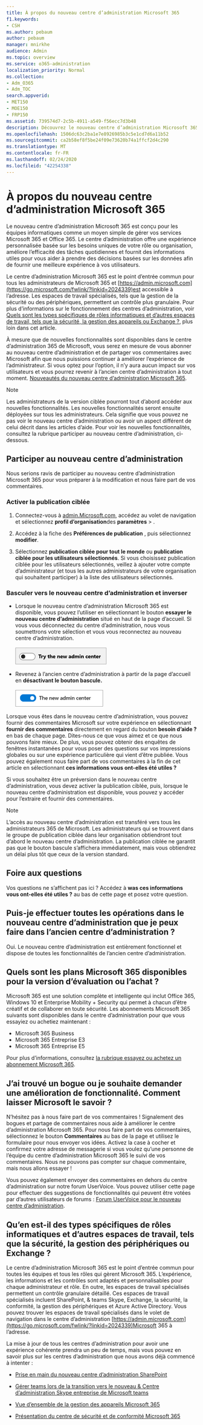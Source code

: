 ```yaml
---
title: À propos du nouveau centre d’administration Microsoft 365
f1.keywords:
- CSH
ms.author: pebaum
author: pebaum
manager: mnirkhe
audience: Admin
ms.topic: overview
ms.service: o365-administration
localization_priority: Normal
ms.collection:
- Adm_O365
- Adm_TOC
search.appverid:
- MET150
- MOE150
- FRP150
ms.assetid: 739574d7-2c5b-4911-a549-f56ecc7d3b48
description: Découvrez le nouveau centre d’administration Microsoft 365.
ms.openlocfilehash: 1506dc63c2ba1e7e8926985b3c5e1cd7d6a11b52
ms.sourcegitcommit: ca2b58ef8f5be24f09e73620b74a1ffcf2d4c290
ms.translationtype: MT
ms.contentlocale: fr-FR
ms.lasthandoff: 02/24/2020
ms.locfileid: "42254338"
---
```

# <a name="about-the-new-microsoft-365-admin-center"></a>À propos du nouveau centre d’administration Microsoft 365

Le nouveau centre d’administration Microsoft 365 est conçu pour les équipes informatiques comme un moyen simple de gérer vos services Microsoft 365 et Office 365. Le centre d’administration offre une expérience personnalisée basée sur les besoins uniques de votre rôle ou organisation, améliore l’efficacité des tâches quotidiennes et fournit des informations utiles pour vous aider à prendre des décisions basées sur les données afin de fournir une meilleure expérience à vos utilisateurs.
  
Le centre d’administration Microsoft 365 est le point d’entrée commun pour tous les administrateurs de Microsoft 365 et [https://admin.microsoft.com](https://go.microsoft.com/fwlink/?linkid=2024339)est accessible à l’adresse. Les espaces de travail spécialisés, tels que la gestion de la sécurité ou des périphériques, permettent un contrôle plus granulaire. Pour plus d’informations sur le fonctionnement des centres d’administration, voir [Quels sont les types spécifiques de rôles informatiques et d’autres espaces de travail, tels que la sécurité, la gestion des appareils ou Exchange ?,](#what-about-the-specific-types-of-it-roles-and-other-workspaces-like-security-device-management-or-exchange) plus loin dans cet article. 
  
À mesure que de nouvelles fonctionnalités sont disponibles dans le centre d’administration 365 de Microsoft, vous serez en mesure de vous abonner au nouveau centre d’administration et de partager vos commentaires avec Microsoft afin que nous puissions continuer à améliorer l’expérience de l’administrateur. Si vous optez pour l’option, il n’y aura aucun impact sur vos utilisateurs et vous pourrez revenir à l’ancien centre d’administration à tout moment.
[Nouveautés du nouveau centre d’administration Microsoft 365](whats-new-in-preview.md).
  
> [!NOTE]
> Les administrateurs de la version ciblée pourront tout d’abord accéder aux nouvelles fonctionnalités. Les nouvelles fonctionnalités seront ensuite déployées sur tous les administrateurs. Cela signifie que vous pouvez ne pas voir le nouveau centre d’administration ou avoir un aspect différent de celui décrit dans les articles d’aide. Pour voir les nouvelles fonctionnalités, consultez la rubrique participer au nouveau centre d’administration, ci-dessous. 
    
## <a name="participate-in-the-new-admin-center"></a>Participer au nouveau centre d’administration
Nous serions ravis de participer au nouveau centre d’administration Microsoft 365 pour vous préparer à la modification et nous faire part de vos commentaires.

### <a name="turn-on-targeted-release"></a>Activer la publication ciblée

1. Connectez-vous à [admin.Microsoft.com](https://admin.microsoft.com), accédez au volet de navigation et sélectionnez **profil d’organisation**des **paramètres** \> .
    
2. Accédez à la fiche des **Préférences de publication** , puis sélectionnez **modifier**. 
    
3.  Sélectionnez **publication ciblée pour tout le monde** ou **publication ciblée pour les utilisateurs sélectionnés**. Si vous choisissez publication ciblée pour les utilisateurs sélectionnés, veillez à ajouter votre compte d’administrateur (et tous les autres administrateurs de votre organisation qui souhaitent participer) à la liste des utilisateurs sélectionnés.
    
### <a name="switch-to-the-new-admin-center-and-back-again"></a>Basculer vers le nouveau centre d’administration et inverser

- Lorsque le nouveau centre d’administration Microsoft 365 est disponible, vous pouvez l’utiliser en sélectionnant le bouton **essayer le nouveau centre d’administration** situé en haut de la page d’accueil. Si vous vous déconnectez du centre d’administration, nous vous soumettrons votre sélection et vous vous reconnectez au nouveau centre d’administration. <br/><br/>![Le nouveau centre d’administration bascule de l’ancien centre d’administration](media/admin-center-toggle-off.png) 
  
- Revenez à l’ancien centre d’administration à partir de la page d’accueil en **désactivant le bouton bascule.** <br/><br/>![Le nouveau centre d’administration bascule activé](media/admin-center-toggle-on.png)

Lorsque vous êtes dans le nouveau centre d’administration, vous pouvez fournir des commentaires Microsoft sur votre expérience en sélectionnant **fournir des commentaires** directement en regard du bouton **besoin d’aide ?** en bas de chaque page. Dites-nous ce que vous aimez et ce que nous pouvons faire mieux. De plus, vous pouvez obtenir des enquêtes de fenêtres instantanées pour vous poser des questions sur vos impressions globales ou sur une expérience particulière qui vient d’être publiée. Vous pouvez également nous faire part de vos commentaires à la fin de cet article en sélectionnant **ces informations vous ont-elles été utiles ?**
  
Si vous souhaitez être un préversion dans le nouveau centre d’administration, vous devez activer la publication ciblée, puis, lorsque le nouveau centre d’administration est disponible, vous pouvez y accéder pour l’extraire et fournir des commentaires.
  
> [!NOTE]
> L’accès au nouveau centre d’administration est transféré vers tous les administrateurs 365 de Microsoft. Les administrateurs qui se trouvent dans le groupe de publication ciblée dans leur organisation obtiendront tout d’abord le nouveau centre d’administration. La publication ciblée ne garantit pas que le bouton bascule s’affichera immédiatement, mais vous obtiendrez un délai plus tôt que ceux de la version standard. 
  

   
## <a name="frequently-asked-questions"></a>Foire aux questions

Vos questions ne s’affichent pas ici ? Accédez à **was ces informations vous ont-elles été utiles ?** au bas de cette page et posez votre question. 
  
## <a name="can-i-do-everything-in-the-new-admin-center-that-i-can-do-in-the-old-admin-center"></a>Puis-je effectuer toutes les opérations dans le nouveau centre d’administration que je peux faire dans l’ancien centre d’administration ?

Oui. Le nouveau centre d’administration est entièrement fonctionnel et dispose de toutes les fonctionnalités de l’ancien centre d’administration.
  
## <a name="which-microsoft-365-plans-are-available-to-trial-or-buy"></a>Quels sont les plans Microsoft 365 disponibles pour la version d’évaluation ou l’achat ?

Microsoft 365 est une solution complète et intelligente qui inclut Office 365, Windows 10 et Enterprise Mobility + Security qui permet à chacun d’être créatif et de collaborer en toute sécurité. Les abonnements Microsoft 365 suivants sont disponibles dans le centre d’administration pour que vous essayiez ou achetiez maintenant :
  
- Microsoft 365 Business
- Microsoft 365 Entreprise E3
- Microsoft 365 Entreprise E5
    
Pour plus d’informations, consultez [la rubrique essayez ou achetez un abonnement Microsoft 365](../commerce/try-or-buy-microsoft-365.md).
  
## <a name="i-found-a-bug-or-i-want-to-request-a-feature-enhancement-how-do-i-let-microsoft-know"></a>J’ai trouvé un bogue ou je souhaite demander une amélioration de fonctionnalité. Comment laisser Microsoft le savoir ?

N’hésitez pas à nous faire part de vos commentaires ! Signalement des bogues et partage de commentaires nous aide à améliorer le centre d’administration Microsoft 365. Pour nous faire part de vos commentaires, sélectionnez le bouton **Commentaires** au bas de la page et utilisez le formulaire pour nous envoyer vos idées. Activez la case à cocher et confirmez votre adresse de messagerie si vous voulez qu’une personne de l’équipe du centre d’administration Microsoft 365 le suivi de vos commentaires. Nous ne pouvons pas compter sur chaque commentaire, mais nous allons essayer ! 
  
Vous pouvez également envoyer des commentaires en dehors du centre d’administration sur notre forum UserVoice. Vous pouvez utiliser cette page pour effectuer des suggestions de fonctionnalités qui peuvent être votées par d’autres utilisateurs de forums : [Forum UserVoice pour le nouveau centre d’administration](https://go.microsoft.com/fwlink/?linkid=2024994).
  
## <a name="what-about-the-specific-types-of-it-roles-and-other-workspaces-like-security-device-management-or-exchange"></a>Qu’en est-il des types spécifiques de rôles informatiques et d’autres espaces de travail, tels que la sécurité, la gestion des périphériques ou Exchange ?

Le centre d’administration Microsoft 365 est le point d’entrée commun pour toutes les équipes et tous les rôles qui gèrent Microsoft 365. L’expérience, les informations et les contrôles sont adaptés et personnalisables pour chaque administrateur et rôle. En outre, les espaces de travail spécialisés permettent un contrôle granulaire détaillé. Ces espaces de travail spécialisés incluent SharePoint, &amp; teams Skype, Exchange, la sécurité, la conformité, la gestion des périphériques et Azure Active Directory. Vous pouvez trouver les espaces de travail spécialisés dans le volet de navigation dans le centre d’administration [https://admin.microsoft.com](https://go.microsoft.com/fwlink/?linkid=2024339)Microsoft 365 à l’adresse.
  
La mise à jour de tous les centres d’administration pour avoir une expérience cohérente prendra un peu de temps, mais vous pouvez en savoir plus sur les centres d’administration que nous avons déjà commencé à intenter :
  
- [Prise en main du nouveau centre d’administration SharePoint](https://go.microsoft.com/fwlink/?linkid=2024186)
    
- [Gérer teams lors de la transition vers le nouveau &amp; Centre d’administration Skype entreprise de Microsoft teams](https://go.microsoft.com/fwlink/?linkid=2024308)
    
- [Vue d’ensemble de la gestion des appareils Microsoft 365](https://go.microsoft.com/fwlink/?linkid=2006262)
    
- [Présentation du centre de sécurité et de conformité Microsoft 365](https://go.microsoft.com/fwlink/?linkid=2025413)
    

